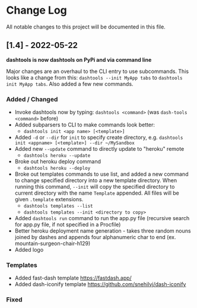 # Change Log

All notable changes to this project will be documented in this file.

## [1.4] - 2022-05-22

**dashtools is now dashtools on PyPi and via command line**

Major changes are an overhaul to the CLI entry to use subcommands. This looks like a change from this: `dashtools --init MyApp tabs` to `dashtools init MyApp tabs`. Also added a few new commands.

### Added / Changed

- Invoke dashtools now by typing: `dashtools <command>` (was `dash-tools <command>` before)
- Added subparsers to CLI to make commands look better:
  - `dashtools init <app name> [<template>]`
- Added `-d` or `--dir` for `init` to specify create directory, e.g. `dashtools init <appname> [<template>] --dir ~/MySandbox`
- Added new `--update` command to directly update to "heroku" remote
  - `dashtools heroku --update`
- Broke out heroku deploy command
  - `dashtools heroku --deploy`
- Broke out templates commands to use list, and added a new command to change specified directory into a new template directory. When running this command, `--init` will copy the specified directory to current directory with the name `Template` appended. All files will be given `.template` extensions.
  - `dashtools templates --list`
  - `dashtools templates --init <directory to copy>`
- Added `dashtools run` command to run the app.py file (recursive search for app.py file, if not specified in a Procfile)
- Better heroku deployment name generation - takes three random nouns joined by dashes and appends four alphanumeric char to end (ex. mountain-surgeon-chair-h129)
- Added logo

### Templates

- Added fast-dash template https://fastdash.app/
- Added dash-iconify template https://github.com/snehilvj/dash-iconify

### Fixed
